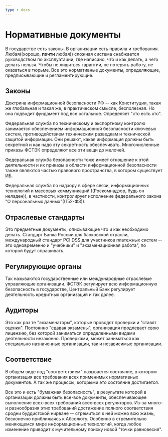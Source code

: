 ```yaml
---
type : docs
---
```


# Нормативные документы

В государстве есть законы. В организации есть правила и требования. Любая((хорошо, **почти** любая)) сложная система снабжается руководством по эксплуатации, где написано, что и как делать, а чего делать нельзя. Чтобы не лишиться гарантии, не потерять работу, не оказаться в тюрьме. Все это нормативные документы, определяющие, предписывающие и регламентирующие.

## Законы

Доктрина информационной безопасности РФ -- как Конституции, такая же глобальная и такая же, в практическом смысле, бесполезная. Но она подводит фундамент под все остальное. Определяет "кто есть кто".

Федеральная служба по техническому и экспортному контролю занимается обеспечением информационной безопасности ключевых систем, противодействием техническим разведкам и технической защитой информации. Они решают, какая информация должны быть секретной и как надо эту секретность обеспечивать. Многочисленные приказы ФСТЭК определяют все эти вещи до мелочей.

Федеральная служба безопасности тоже имеет отношение к этой деятельности и их приказы в области информационной безопасности также являются частью правового пространства, в котором существует ИБ.

Федеральная служба по надзору в сфере связи, информационных технологий и массовых коммуникаций ((Роскомнадзор, будь он неладен)), в частности, контролирует исполнение федерального закона "О персональных данных"((152-ФЗ)).

## Отраслевые стандарты

Это предметные документы, описывающие что и как необходимо делать. Стандарт Банка России для банковской отрасли, международный стандарт PCI DSS для участников платежных систем -- это одновременно и "учебники" и "экзаменационная работа", по которой будут спрашивать.

## Регулирующие органы

Так называются государственные или международные отраслевые управляющие организации. ФСТЭК регулирует всю информационную безопасность в государстве, Центральный Банк регулирует деятельность кредитных организаций и так далее.

## Аудиторы

Это как раз те "экзаменаторы", которые проводят проверки и "ставят оценки". Постоянно "сдавая экзамены", организация продлевает свою лицензию, без которой заниматься определенными видами деятельности незаконно. Проверками, может заниматься как специально назначенные организации, так и независимые организации.

## Соответствие

В общем виде под "соответствием" называется состояние, в котором организация все требования всех применимых нормативных документов. А так же процессы, которыми это состояние достигается. 

Все это и есть "бумажная безопасность", в результате которой в организации должны быть все-все документы, обеспечивающее выполнение всех-всех требований всех-всех регуляторов. Из-за много- и разнообразия этих требований достижение полного соответствия сродни буддистской нирване -- стремиться к ней можно всю жизнь, бесконечно приближаясь к Абсолюту. Особенно в стремительно меняющемся мире информационных технологий, когда любое изменение приводит к мучительному поиску новой "точки равновесия".